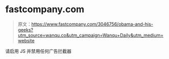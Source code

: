 # fastcompany.com

> 原文：<https://www.fastcompany.com/3046756/obama-and-his-geeks?utm_source=wanqu.co&utm_campaign=Wanqu+Daily&utm_medium=website>

请启用 JS 并禁用任何广告拦截器